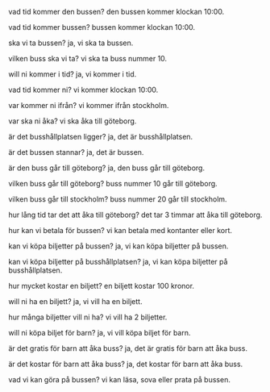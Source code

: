 vad tid kommer den bussen?
den bussen kommer klockan 10:00.

vad tid kommer bussen?
bussen kommer klockan 10:00.

ska vi ta bussen?
ja, vi ska ta bussen.

vilken buss ska vi ta?
vi ska ta buss nummer 10.

will ni kommer i tid?
ja, vi kommer i tid.

vad tid kommer ni?
vi kommer klockan 10:00.

var kommer ni ifrån?
vi kommer ifrån stockholm.

var ska ni åka?
vi ska åka till göteborg.

är det busshållplatsen ligger?
ja, det är busshållplatsen.

är det bussen stannar?
ja, det är bussen.

är den buss går till göteborg?
ja, den buss går till göteborg.

vilken buss går till göteborg?
buss nummer 10 går till göteborg.

vilken buss går till stockholm?
buss nummer 20 går till stockholm.

hur lång tid tar det att åka till göteborg?
det tar 3 timmar att åka till göteborg.

hur kan vi betala för bussen?
vi kan betala med kontanter eller kort.

kan vi köpa biljetter på bussen?
ja, vi kan köpa biljetter på bussen.

kan vi köpa biljetter på busshållplatsen?
ja, vi kan köpa biljetter på busshållplatsen.

hur mycket kostar en biljett?
en biljett kostar 100 kronor.

will ni ha en biljett?
ja, vi vill ha en biljett.

hur många biljetter vill ni ha?
vi vill ha 2 biljetter.

will ni köpa biljet för barn?
ja, vi vill köpa biljet för barn.

är det gratis för barn att åka buss?
ja, det är gratis för barn att åka buss.

är det kostar för barn att åka buss?
ja, det kostar för barn att åka buss.

vad vi kan göra på bussen?
vi kan läsa, sova eller prata på bussen.